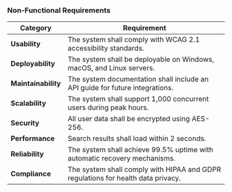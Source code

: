 ### Non-Functional Requirements

| **Category**     | **Requirement** |
|-----------------|--------------------------------------------------------------|
| **Usability**    | The system shall comply with WCAG 2.1 accessibility standards. |
| **Deployability** | The system shall be deployable on Windows, macOS, and Linux servers. |
| **Maintainability** | The system documentation shall include an API guide for future integrations. |
| **Scalability** | The system shall support 1,000 concurrent users during peak hours. |
| **Security** | All user data shall be encrypted using AES-256. |
| **Performance** | Search results shall load within 2 seconds. |
| **Reliability** | The system shall achieve 99.5% uptime with automatic recovery mechanisms. |
| **Compliance** | The system shall comply with HIPAA and GDPR regulations for health data privacy. |

